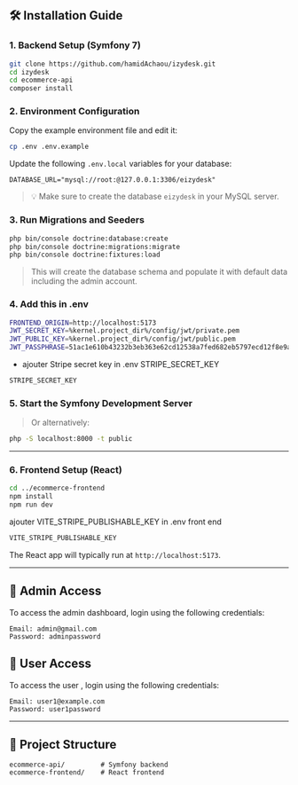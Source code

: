 
## 🛠️ Installation Guide

### 1. Backend Setup (Symfony 7)

```bash
git clone https://github.com/hamidAchaou/izydesk.git
cd izydesk
cd ecommerce-api
composer install
```

### 2. Environment Configuration

Copy the example environment file and edit it:

```bash
cp .env .env.example
```

Update the following `.env.local` variables for your database:

```
DATABASE_URL="mysql://root:@127.0.0.1:3306/eizydesk"
```

> 💡 Make sure to create the database `eizydesk` in your MySQL server.

### 3. Run Migrations and Seeders

```bash
php bin/console doctrine:database:create
php bin/console doctrine:migrations:migrate
php bin/console doctrine:fixtures:load
```

> This will create the database schema and populate it with default data including the admin account.

### 4. Add this in .env

```bash
FRONTEND_ORIGIN=http://localhost:5173
JWT_SECRET_KEY=%kernel.project_dir%/config/jwt/private.pem
JWT_PUBLIC_KEY=%kernel.project_dir%/config/jwt/public.pem
JWT_PASSPHRASE=51ac1e610b43232b3eb363e62cd12538a7fed682eb5797ecd12f8e9a97f13e3e
```

- ajouter Stripe secret key in .env STRIPE_SECRET_KEY
```bash
STRIPE_SECRET_KEY
```

### 5. Start the Symfony Development Server



> Or alternatively:

```bash
php -S localhost:8000 -t public
```

---

### 6. Frontend Setup (React)

```bash
cd ../ecommerce-frontend
npm install
npm run dev
```

ajouter VITE_STRIPE_PUBLISHABLE_KEY in .env front end 
```bash
VITE_STRIPE_PUBLISHABLE_KEY
```

The React app will typically run at `http://localhost:5173`.

---

## 🔐 Admin Access

To access the admin dashboard, login using the following credentials:

```
Email: admin@gmail.com
Password: adminpassword
```

## 🔐 User Access

To access the user , login using the following credentials:

```
Email: user1@example.com
Password: user1password
```

---

## 📂 Project Structure

```
ecommerce-api/         # Symfony backend
ecommerce-frontend/    # React frontend
```